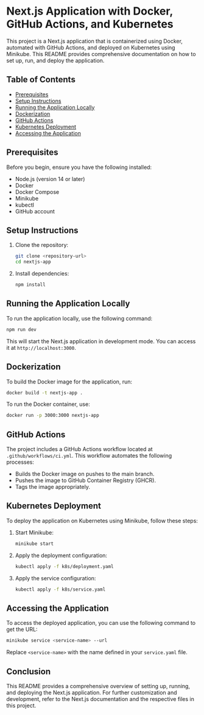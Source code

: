 # Next.js Application with Docker, GitHub Actions, and Kubernetes

This project is a Next.js application that is containerized using Docker, automated with GitHub Actions, and deployed on Kubernetes using Minikube. This README provides comprehensive documentation on how to set up, run, and deploy the application.

## Table of Contents

- [Prerequisites](#prerequisites)
- [Setup Instructions](#setup-instructions)
- [Running the Application Locally](#running-the-application-locally)
- [Dockerization](#dockerization)
- [GitHub Actions](#github-actions)
- [Kubernetes Deployment](#kubernetes-deployment)
- [Accessing the Application](#accessing-the-application)

## Prerequisites

Before you begin, ensure you have the following installed:

- Node.js (version 14 or later)
- Docker
- Docker Compose
- Minikube
- kubectl
- GitHub account

## Setup Instructions

1. Clone the repository:
   ```bash
   git clone <repository-url>
   cd nextjs-app
   ```

2. Install dependencies:
   ```bash
   npm install
   ```

## Running the Application Locally

To run the application locally, use the following command:

```bash
npm run dev
```

This will start the Next.js application in development mode. You can access it at `http://localhost:3000`.

## Dockerization

To build the Docker image for the application, run:

```bash
docker build -t nextjs-app .
```

To run the Docker container, use:

```bash
docker run -p 3000:3000 nextjs-app
```

## GitHub Actions

The project includes a GitHub Actions workflow located at `.github/workflows/ci.yml`. This workflow automates the following processes:

- Builds the Docker image on pushes to the main branch.
- Pushes the image to GitHub Container Registry (GHCR).
- Tags the image appropriately.

## Kubernetes Deployment

To deploy the application on Kubernetes using Minikube, follow these steps:

1. Start Minikube:
   ```bash
   minikube start
   ```

2. Apply the deployment configuration:
   ```bash
   kubectl apply -f k8s/deployment.yaml
   ```

3. Apply the service configuration:
   ```bash
   kubectl apply -f k8s/service.yaml
   ```

## Accessing the Application

To access the deployed application, you can use the following command to get the URL:

```bash
minikube service <service-name> --url
```

Replace `<service-name>` with the name defined in your `service.yaml` file.

## Conclusion

This README provides a comprehensive overview of setting up, running, and deploying the Next.js application. For further customization and development, refer to the Next.js documentation and the respective files in this project.
